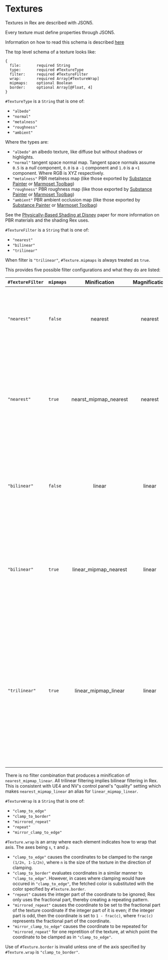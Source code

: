 # Textures

Textures in Rex are described with JSON5.

Every texture must define properties through JSON5.

Information on how to read this schema is described [here](JSON5.md)

The top level schema of a texture looks like:
```
{
  file:       required String
  type:       required #TextureType
  filter:     required #TextureFilter
  wrap:       required Array[#TextureWrap]
  mipmaps:    optional Boolean
  border:     optional Array[@Float, 4]
}
```

`#TextureType` is a `String` that is one of:
  * `"albedo"`
  * `"normal"`
  * `"metalness"`
  * `"roughness"`
  * `"ambient"`

Where the types are:
* `"albedo"` an albedo texture, like diffuse but without shadows or highlights.
* `"normal"` tangent space normal map. Tangent space normals assume `0.5` is a _null_ component, `0.0` is a `-1` component and `1.0` is a `+1` component. Where RGB is XYZ respectively.
* `"metalness"` PBR metalness map (like those exported by [Substance Painter](https://www.substance3d.com/products/substance-painter) or [Marmoset Toolbag](https://marmoset.co/toolbag/))
* `"roughness"` PBR roughness map (like those exported by [Substance Painter](https://www.substance3d.com/products/substance-painter) or [Marmoset Toolbag](https://marmoset.co/toolbag/))
* `"ambient"` PBR ambient occlusion map (like those exported by [Substance Painter](https://www.substance3d.com/products/substance-painter) or [Marmoset Toolbag](https://marmoset.co/))

See the [Physically-Based Shading at Disney](https://disney-animation.s3.amazonaws.com/library/s2012_pbs_disney_brdf_notes_v2.pdf) paper for more information on PBR materials and the shading Rex uses.

`#TextureFilter` is a `String` that is one of:
  * `"nearest"`
  * `"bilinear"`
  * `"trilinear"`

When filter is `"trilinear"`, `#Texture.mipmaps` is always treated as `true`.

This provides five possible filter configurations and what they do are listed:

| `#TextureFilter`    | `mipmaps` | Minification          | Magnification | Description
| ------------------- | --------- | :-------------------: | :-----------: | -----------
| `"nearest"`         | `false`   | nearest               | nearest       | Uses element that is nearest, (in [Manhattan distance](https://en.wikipedia.org/wiki/Taxicab_geometry)) to the center of pixel being textured.
| `"nearest"`         | `true`    | nearst_mipmap_nearest | nearest       | Chooses the mipmap that most closely matches the size of the pixel being textured and uses the criteron above to produce a texture value.
| `"bilinear"`        | `false`   | linear                | linear        | Uses weighted average of the four texture elements that are closest to the center of the pixel being textured.
| `"bilinear"`        | `true`    | linear_mipmap_nearest | linear        | Chooses the mipmap that most closely matches the size of pixel being textured and uses the criteron above to produce a texture value.
| `"trilinear"`       | `true`    | linear_mipmap_linear  | linear        | Chooses the two mipmaps that most closely match the size of the pixel being textured and uses the criteron two above to produce a texture value from each mipmap. The final texture value is a weighted average of those two values.

There is no filter combination that produces a minification of `nearest_mipmap_linear`. All trilinear filtering implies bilinear filtering in Rex. This is consistent with UE4 and NV's control panel's "quality" setting which makes `nearest_mipmap_linear` an alias for `linear_mipmap_linear`.

`#TextureWrap` is a `String` that is one of:
  * `"clamp_to_edge"`
  * `"clamp_to_border"`
  * `"mirrored_repeat"`
  * `"repeat"`
  * `"mirror_clamp_to_edge"`

`#Texture.wrap` is an array where each element indicates how to wrap that axis. The axes being `s`, `t` and `p`.

* `"clamp_to_edge"` causes the coordinates to be clamped to the range `(1/2n, 1-1/2n)`, where `n` is the size of the texture in the direction of clamping.
* `"clamp_to_border"` evaluates coordinates in a similar manner to `"clamp_to_edge"`. However, in cases where clamping would have occured in `"clamp_to_edge"`, the fetched color is substituted with the color specified by `#Texture.border`.
* `"repeat"` causes the integer part of the coordinate to be ignored; Rex only uses the fractional part, thereby creating a repeating pattern.
* `"mirrored_repeat"` causes the coordinate to be set to the fractional part of the texture coordinate if the integer part of it is even; if the integer part is odd, then the coordinate is set to `1 - frac(c)`, where `frac(c)` represents the fractional part of the coordinate.
* `"mirror_clamp_to_edge"` causes the coordinate to be repeated for `"mirrored_repeat"` for one repretition of the texture, at which point the coordinate to be clamped as in `"clamp_to_edge"`.

Use of `#Texture.border` is invalid unless one of the axis specified by `#Texture.wrap` is `"clamp_to_border"`.